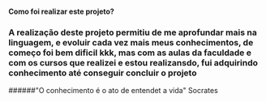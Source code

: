 #### Como foi realizar este projeto?
### A realização deste projeto permitiu de me aprofundar mais na linguagem, e  evoluir cada vez mais meus conhecimentos, de começo foi bem dificil kkk, mas com as aulas da faculdade e com os cursos  que realizei e estou realizansdo, fui adquirindo conhecimento até conseguir concluir o projeto

######"O conhecimento é o ato de entendet a vida" Socrates
